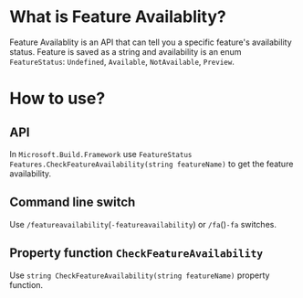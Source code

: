 # What is Feature Availablity?
Feature Availablity is an API that can tell you a specific feature's availability status. Feature is saved as a string and availability is an enum `FeatureStatus`: `Undefined`, `Available`, `NotAvailable`, `Preview`.

# How to use?
## API
In `Microsoft.Build.Framework` use `FeatureStatus Features.CheckFeatureAvailability(string featureName)` to get the feature availability.

## Command line switch
Use `/featureavailability`(`-featureavailability`) or `/fa`()`-fa` switches.

## Property function `CheckFeatureAvailability`
Use `string CheckFeatureAvailability(string featureName)` property function.